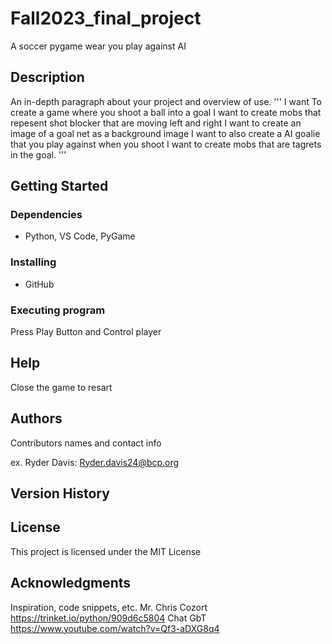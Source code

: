 # Fall2023_final_project

A soccer pygame wear you play against AI

## Description

An in-depth paragraph about your project and overview of use.
'''
I want To create a game where you shoot a ball into a goal
I want to create mobs that repesent shot blocker that are moving left and right
I want to create an image of a goal net as a background image
I want to also create a AI goalie that you play against when you shoot
I want to create mobs that are tagrets in the goal.
'''

## Getting Started

### Dependencies

* Python, VS Code, PyGame


### Installing

* GitHub

### Executing program

Press Play Button and Control player

## Help

Close the game to resart

## Authors

Contributors names and contact info

ex. Ryder Davis:
    Ryder.davis24@bcp.org



## Version History


## License

This project is licensed under the MIT License 

## Acknowledgments

Inspiration, code snippets, etc.
Mr. Chris Cozort
https://trinket.io/python/909d6c5804
Chat GbT
https://www.youtube.com/watch?v=Qf3-aDXG8q4


